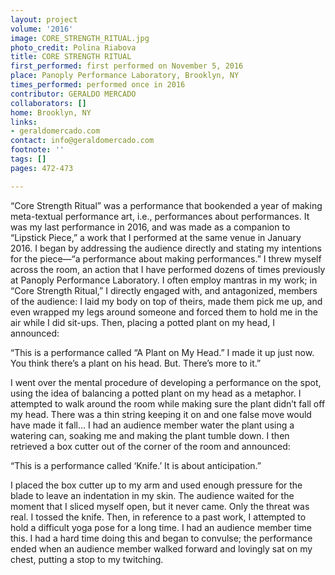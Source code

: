 ```yaml
---
layout: project
volume: '2016'
image: CORE_STRENGTH_RITUAL.jpg
photo_credit: Polina Riabova
title: CORE STRENGTH RITUAL
first_performed: first performed on November 5, 2016
place: Panoply Performance Laboratory, Brooklyn, NY
times_performed: performed once in 2016
contributor: GERALDO MERCADO
collaborators: []
home: Brooklyn, NY
links:
- geraldomercado.com
contact: info@geraldomercado.com
footnote: ''
tags: []
pages: 472-473

---
```


“Core Strength Ritual” was a performance that bookended a year of making meta-textual performance art, i.e., performances about performances. It was my last performance in 2016, and was made as a companion to “Lipstick Piece,” a work that I performed at the same venue in January 2016. I began by addressing the audience directly and stating my intentions for the piece—“a performance about making performances.” I threw myself across the room, an action that I have performed dozens of times previously at Panoply Performance Laboratory. I often employ mantras in my work; in “Core Strength Ritual,” I directly engaged with, and antagonized, members of the audience: I laid my body on top of theirs, made them pick me up, and even wrapped my legs around someone and forced them to hold me in the air while I did sit-ups. Then, placing a potted plant on my head, I announced:

“This is a performance called “A Plant on My Head.” I made it up just now. You think there’s a plant on his head. But. There’s more to it.”

I went over the mental procedure of developing a performance on the spot, using the idea of balancing a potted plant on my head as a metaphor. I attempted to walk around the room while making sure the plant didn’t fall off my head. There was a thin string keeping it on and one false move would have made it fall… I had an audience member water the plant using a watering can, soaking me and making the plant tumble down. I then retrieved a box cutter out of the corner of the room and announced:

“This is a performance called ‘Knife.’ It is about anticipation.”

I placed the box cutter up to my arm and used enough pressure for the blade to leave an indentation in my skin. The audience waited for the moment that I sliced myself open, but it never came. Only the threat was real. I tossed the knife. Then, in reference to a past work, I attempted to hold a difficult yoga pose for a long time. I had an audience member time this. I had a hard time doing this and began to convulse; the performance ended when an audience member walked forward and lovingly sat on my chest, putting a stop to my twitching.
